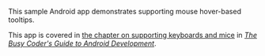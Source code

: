 This sample Android app demonstrates
supporting mouse hover-based tooltips.

This app is covered in 
[the chapter on supporting keyboards and mice](https://commonsware.com/Android/previews/keyboard-and-mouse-input)
in [*The Busy Coder's Guide to Android Development*](https://commonsware.com/Android/).

